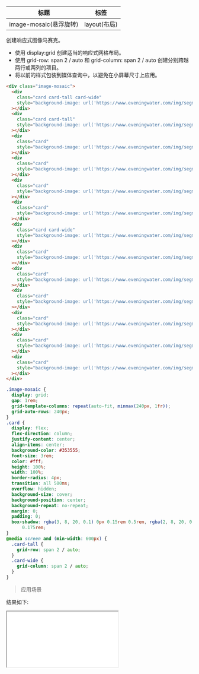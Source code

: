 | 标题                   | 标签         |
| ---------------------- | ------------ |
| image-mosaic(悬浮旋转) | layout(布局) |

创建响应式图像马赛克。

- 使用 display:grid 创建适当的响应式网格布局。
- 使用 grid-row: span 2 / auto 和 grid-column: span 2 / auto 创建分别跨越两行或两列的项目。
- 将以前的样式包装到媒体查询中，以避免在小屏幕尺寸上应用。

```html
<div class="image-mosaic">
  <div
    class="card card-tall card-wide"
    style="background-image: url('https://www.eveningwater.com/img/segmentfault/1.png');"
  ></div>
  <div
    class="card card-tall"
    style="background-image: url('https://www.eveningwater.com/img/segmentfault/2.png');"
  ></div>
  <div
    class="card"
    style="background-image: url('https://www.eveningwater.com/img/segmentfault/3.png');"
  ></div>
  <div
    class="card"
    style="background-image: url('https://www.eveningwater.com/img/segmentfault/4.png');"
  ></div>
  <div
    class="card"
    style="background-image: url('https://www.eveningwater.com/img/segmentfault/5.png');"
  ></div>
  <div
    class="card"
    style="background-image: url('https://www.eveningwater.com/img/segmentfault/6.png');"
  ></div>
  <div
    class="card card-wide"
    style="background-image: url('https://www.eveningwater.com/img/segmentfault/6.png');"
  ></div>
  <div
    class="card"
    style="background-image: url('https://www.eveningwater.com/img/segmentfault/7.png');"
  ></div>
  <div
    class="card"
    style="background-image: url('https://www.eveningwater.com/img/segmentfault/8.png');"
  ></div>
  <div
    class="card"
    style="background-image: url('https://www.eveningwater.com/img/segmentfault/9.png');"
  ></div>
  <div
    class="card"
    style="background-image: url('https://www.eveningwater.com/img/segmentfault/10.png');"
  ></div>
  <div
    class="card"
    style="background-image: url('https://www.eveningwater.com/img/segmentfault/11.png');"
  ></div>
  <div
    class="card"
    style="background-image: url('https://www.eveningwater.com/img/segmentfault/12.png');"
  ></div>
</div>
```

```css
.image-mosaic {
  display: grid;
  gap: 1rem;
  grid-template-columns: repeat(auto-fit, minmax(240px, 1fr));
  grid-auto-rows: 240px;
}
.card {
  display: flex;
  flex-direction: column;
  justify-content: center;
  align-items: center;
  background-color: #353555;
  font-size: 3rem;
  color: #fff;
  height: 100%;
  width: 100%;
  border-radius: 4px;
  transition: all 500ms;
  overflow: hidden;
  background-size: cover;
  background-position: center;
  background-repeat: no-repeat;
  margin: 0;
  padding: 0;
  box-shadow: rgba(3, 8, 20, 0.1) 0px 0.15rem 0.5rem, rgba(2, 8, 20, 0.1) 0px 0.075rem
      0.175rem;
}
@media screen and (min-width: 600px) {
  .card-tall {
    grid-row: span 2 / auto;
  }
  .card-wide {
    grid-column: span 2 / auto;
  }
}
```

> 应用场景

<div class="code-editor" data-url="codes/css/html/image-mosaic.html" data-language="html"></div>

结果如下:

<iframe src="codes/css/html/image-mosaic.html"></iframe>
